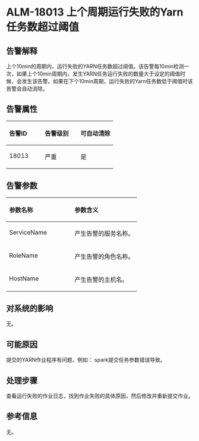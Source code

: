 # ALM-18013 上个周期运行失败的Yarn任务数超过阈值<a name="ZH-CN_TOPIC_0226470321"></a>

## 告警解释<a name="zh-cn_topic_0226462555_zh-cn_topic_0225487451_zh-cn_topic_0087039425_section43920869"></a>

上个10min的周期内，运行失败的YARN任务数超过阈值。该告警每10min检测一次，如果上个10min周期内，发生YARN任务运行失败的数量大于设定的阈值时候，会发生该告警。如果在下个10min周期，运行失败的Yarn任务数低于阈值时该告警会自动消除。

## 告警属性<a name="zh-cn_topic_0226462555_zh-cn_topic_0225487451_zh-cn_topic_0087039425_section59743502"></a>

<a name="zh-cn_topic_0226462555_zh-cn_topic_0225487451_zh-cn_topic_0087039425_table64843092"></a>
<table><thead align="left"><tr id="zh-cn_topic_0226462555_zh-cn_topic_0225487451_zh-cn_topic_0087039425_row10409628"><th class="cellrowborder" valign="top" width="33.33333333333333%" id="mcps1.1.4.1.1"><p id="zh-cn_topic_0226462555_zh-cn_topic_0225487451_zh-cn_topic_0087039425_p37873528"><a name="zh-cn_topic_0226462555_zh-cn_topic_0225487451_zh-cn_topic_0087039425_p37873528"></a><a name="zh-cn_topic_0226462555_zh-cn_topic_0225487451_zh-cn_topic_0087039425_p37873528"></a>告警ID</p>
</th>
<th class="cellrowborder" valign="top" width="33.33333333333333%" id="mcps1.1.4.1.2"><p id="zh-cn_topic_0226462555_zh-cn_topic_0225487451_zh-cn_topic_0087039425_p47856888"><a name="zh-cn_topic_0226462555_zh-cn_topic_0225487451_zh-cn_topic_0087039425_p47856888"></a><a name="zh-cn_topic_0226462555_zh-cn_topic_0225487451_zh-cn_topic_0087039425_p47856888"></a>告警级别</p>
</th>
<th class="cellrowborder" valign="top" width="33.33333333333333%" id="mcps1.1.4.1.3"><p id="zh-cn_topic_0226462555_zh-cn_topic_0225487451_zh-cn_topic_0087039425_p51202692"><a name="zh-cn_topic_0226462555_zh-cn_topic_0225487451_zh-cn_topic_0087039425_p51202692"></a><a name="zh-cn_topic_0226462555_zh-cn_topic_0225487451_zh-cn_topic_0087039425_p51202692"></a>可自动清除</p>
</th>
</tr>
</thead>
<tbody><tr id="zh-cn_topic_0226462555_zh-cn_topic_0225487451_zh-cn_topic_0087039425_row53777413"><td class="cellrowborder" valign="top" width="33.33333333333333%" headers="mcps1.1.4.1.1 "><p id="zh-cn_topic_0226462555_zh-cn_topic_0225487451_p431016914314"><a name="zh-cn_topic_0226462555_zh-cn_topic_0225487451_p431016914314"></a><a name="zh-cn_topic_0226462555_zh-cn_topic_0225487451_p431016914314"></a>18013</p>
</td>
<td class="cellrowborder" valign="top" width="33.33333333333333%" headers="mcps1.1.4.1.2 "><p id="zh-cn_topic_0226462555_zh-cn_topic_0225487451_p73091983110"><a name="zh-cn_topic_0226462555_zh-cn_topic_0225487451_p73091983110"></a><a name="zh-cn_topic_0226462555_zh-cn_topic_0225487451_p73091983110"></a>严重</p>
</td>
<td class="cellrowborder" valign="top" width="33.33333333333333%" headers="mcps1.1.4.1.3 "><p id="zh-cn_topic_0226462555_zh-cn_topic_0225487451_p2308169103111"><a name="zh-cn_topic_0226462555_zh-cn_topic_0225487451_p2308169103111"></a><a name="zh-cn_topic_0226462555_zh-cn_topic_0225487451_p2308169103111"></a>是</p>
</td>
</tr>
</tbody>
</table>

## 告警参数<a name="zh-cn_topic_0226462555_zh-cn_topic_0225487451_zh-cn_topic_0087039425_section820607"></a>

<a name="zh-cn_topic_0226462555_zh-cn_topic_0225487451_zh-cn_topic_0087039425_table66543927"></a>
<table><thead align="left"><tr id="zh-cn_topic_0226462555_zh-cn_topic_0225487451_zh-cn_topic_0087039425_row61284534"><th class="cellrowborder" valign="top" width="50%" id="mcps1.1.3.1.1"><p id="zh-cn_topic_0226462555_zh-cn_topic_0225487451_zh-cn_topic_0087039425_p65100236"><a name="zh-cn_topic_0226462555_zh-cn_topic_0225487451_zh-cn_topic_0087039425_p65100236"></a><a name="zh-cn_topic_0226462555_zh-cn_topic_0225487451_zh-cn_topic_0087039425_p65100236"></a>参数名称</p>
</th>
<th class="cellrowborder" valign="top" width="50%" id="mcps1.1.3.1.2"><p id="zh-cn_topic_0226462555_zh-cn_topic_0225487451_zh-cn_topic_0087039425_p38627770"><a name="zh-cn_topic_0226462555_zh-cn_topic_0225487451_zh-cn_topic_0087039425_p38627770"></a><a name="zh-cn_topic_0226462555_zh-cn_topic_0225487451_zh-cn_topic_0087039425_p38627770"></a>参数含义</p>
</th>
</tr>
</thead>
<tbody><tr id="zh-cn_topic_0226462555_zh-cn_topic_0225487451_zh-cn_topic_0087039425_row41841705"><td class="cellrowborder" valign="top" width="50%" headers="mcps1.1.3.1.1 "><p id="zh-cn_topic_0226462555_zh-cn_topic_0225487451_p108042015539"><a name="zh-cn_topic_0226462555_zh-cn_topic_0225487451_p108042015539"></a><a name="zh-cn_topic_0226462555_zh-cn_topic_0225487451_p108042015539"></a>ServiceName</p>
</td>
<td class="cellrowborder" valign="top" width="50%" headers="mcps1.1.3.1.2 "><p id="zh-cn_topic_0226462555_zh-cn_topic_0225487451_p1042201717316"><a name="zh-cn_topic_0226462555_zh-cn_topic_0225487451_p1042201717316"></a><a name="zh-cn_topic_0226462555_zh-cn_topic_0225487451_p1042201717316"></a>产生告警的服务名称。</p>
</td>
</tr>
<tr id="zh-cn_topic_0226462555_zh-cn_topic_0225487451_zh-cn_topic_0087039425_row30954226"><td class="cellrowborder" valign="top" width="50%" headers="mcps1.1.3.1.1 "><p id="zh-cn_topic_0226462555_zh-cn_topic_0225487451_zh-cn_topic_0087039425_p24264406"><a name="zh-cn_topic_0226462555_zh-cn_topic_0225487451_zh-cn_topic_0087039425_p24264406"></a><a name="zh-cn_topic_0226462555_zh-cn_topic_0225487451_zh-cn_topic_0087039425_p24264406"></a>RoleName</p>
</td>
<td class="cellrowborder" valign="top" width="50%" headers="mcps1.1.3.1.2 "><p id="zh-cn_topic_0226462555_zh-cn_topic_0225487451_p8405174319"><a name="zh-cn_topic_0226462555_zh-cn_topic_0225487451_p8405174319"></a><a name="zh-cn_topic_0226462555_zh-cn_topic_0225487451_p8405174319"></a>产生告警的角色名称。</p>
</td>
</tr>
<tr id="zh-cn_topic_0226462555_zh-cn_topic_0225487451_zh-cn_topic_0087039425_row39121107"><td class="cellrowborder" valign="top" width="50%" headers="mcps1.1.3.1.1 "><p id="zh-cn_topic_0226462555_zh-cn_topic_0225487451_p439111716311"><a name="zh-cn_topic_0226462555_zh-cn_topic_0225487451_p439111716311"></a><a name="zh-cn_topic_0226462555_zh-cn_topic_0225487451_p439111716311"></a>HostName</p>
</td>
<td class="cellrowborder" valign="top" width="50%" headers="mcps1.1.3.1.2 "><p id="zh-cn_topic_0226462555_zh-cn_topic_0225487451_p4388177317"><a name="zh-cn_topic_0226462555_zh-cn_topic_0225487451_p4388177317"></a><a name="zh-cn_topic_0226462555_zh-cn_topic_0225487451_p4388177317"></a>产生告警的主机名。</p>
</td>
</tr>
</tbody>
</table>

## 对系统的影响<a name="zh-cn_topic_0226462555_zh-cn_topic_0225487451_zh-cn_topic_0087039425_section7385465"></a>

无。

## 可能原因<a name="zh-cn_topic_0226462555_zh-cn_topic_0225487451_zh-cn_topic_0087039425_section66469189"></a>

提交的YARN作业程序有问题，例如： spark提交任务参数错误导致。

## 处理步骤<a name="zh-cn_topic_0226462555_zh-cn_topic_0225487451_section14111549283"></a>

查看运行失败的作业日志，找到作业失败的具体原因，然后修改并重新提交作业。

## 参考信息<a name="zh-cn_topic_0226462555_zh-cn_topic_0225487451_zh-cn_topic_0087039425_section15295265"></a>

无。

